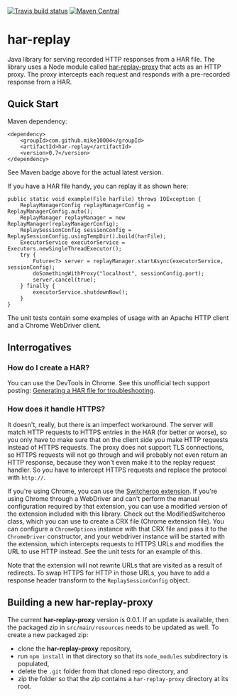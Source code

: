 [![Travis build status](https://img.shields.io/travis/mike10004/har-replay.svg)](https://travis-ci.org/mike10004/har-replay)
[![Maven Central](https://img.shields.io/maven-central/v/com.github.mike10004/har-replay.svg)](https://repo1.maven.org/maven2/com/github/mike10004/har-replay/)

har-replay
==========

Java library for serving recorded HTTP responses from a HAR file. The library
uses a Node module called [har-replay-proxy] that acts as an HTTP proxy. The
proxy intercepts each request and responds with a pre-recorded response from 
a HAR.

Quick Start
-----------

Maven dependency:

    <dependency>
        <groupId>com.github.mike10004</groupId>
        <artifactId>har-replay</artifactId>
        <version>0.7</version>
    </dependency>

See Maven badge above for the actual latest version.

If you have a HAR file handy, you can replay it as shown here:

    public static void example(File harFile) throws IOException {
        ReplayManagerConfig replayManagerConfig = ReplayManagerConfig.auto();
        ReplayManager replayManager = new ReplayManager(replayManagerConfig);
        ReplaySessionConfig sessionConfig = ReplaySessionConfig.usingTempDir().build(harFile);
        ExecutorService executorService = Executors.newSingleThreadExecutor();
        try {
            Future<?> server = replayManager.startAsync(executorService, sessionConfig);
            doSomethingWithProxy("localhost", sessionConfig.port);
            server.cancel(true);
        } finally {
            executorService.shutdownNow();
        }
    }

The unit tests contain some examples of usage with an Apache HTTP client and a
Chrome WebDriver client. 

Interrogatives
--------------

### How do I create a HAR?

You can use the DevTools in Chrome. See this unofficial tech support posting:
[Generating a HAR file for troubleshooting][har-howto]. 

### How does it handle HTTPS?

It doesn't, really, but there is an imperfect workaround. The server will match
HTTP requests to HTTPS entries in the HAR (for better or worse), so you only have
to make sure that on the client side you make HTTP requests instead of HTTPS 
requests. The proxy does not support TLS connections, so HTTPS requests will not
go through and will probably not even return an HTTP response, because they 
won't even make it to the replay request handler. So you have to intercept HTTPS 
requests and replace the protocol with `http://`.

If you're using Chrome, you can use the [Switcheroo extension][switcheroo].
If you're using Chrome through a WebDriver and can't perform the manual 
configuration required by that extension, you can use a modified version of
the extension included with this library. Check out the ModifiedSwitcheroo
class, which you can use to create a CRX file (Chrome extension file). You can
configure a `ChromeOptions` instance with that CRX file and pass it to the
`ChromeDriver` constructor, and your webdriver instance will be started with
the extension, which intercepts requests to HTTPS URLs and modifies the URL to
use HTTP instead. See the unit tests for an example of this.

Note that the extension will not rewrite URLs that are visited as a result of
redirects. To swap HTTPS for HTTP in those URLs, you have to add a response
header transform to the `ReplaySessionConfig` object.

Building a new har-replay-proxy
-------------------------------

The current **har-replay-proxy** version is 0.0.1. If an update is available, then
the packaged zip in `src/main/resources` needs to be updated as well. To create
a new packaged zip:

* clone the **har-replay-proxy** repository, 
* run `npm install` in that directory so that its `node_modules` subdirectory 
  is populated,
* delete the `.git` folder from that cloned repo directory, and
* zip the folder so that the zip contains a `har-replay-proxy` directory at
  its root. 

[har-replay-proxy]: https://github.com/mike10004/har-replay-proxy
[switcheroo]: https://chrome.google.com/webstore/detail/switcheroo-redirector/cnmciclhnghalnpfhhleggldniplelbg
[har-howto]: https://support.zendesk.com/hc/en-us/articles/204410413-Generating-a-HAR-file-for-troubleshooting
